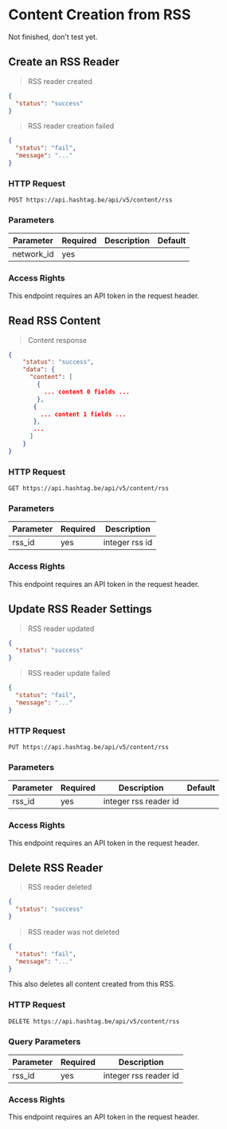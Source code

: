 # Content Creation from RSS

<aside class="warning">
Not finished, don't test yet.
</aside>

## Create an RSS Reader

> RSS reader created

```json
{
  "status": "success"
}
```

> RSS reader creation failed

```json
{
  "status": "fail",
  "message": "..."
}
```

### HTTP Request

`POST https://api.hashtag.be/api/v5/content/rss`

### Parameters

Parameter | Required | Description | Default
--------- | -------- | ----------- | -------
network_id | yes | |

### Access Rights

This endpoint requires an API token in the request header.





## Read RSS Content

> Content response

```json
{
    "status": "success",
    "data": {
      "content": [
        {
          ... content 0 fields ...
        },
       {
         ... content 1 fields ...
       },
       ...
      ]
    }
}
```

### HTTP Request

`GET https://api.hashtag.be/api/v5/content/rss`

### Parameters

Parameter | Required | Description
--------- | -------- | -----------
rss_id | yes | integer rss id

### Access Rights

This endpoint requires an API token in the request header.




## Update RSS Reader Settings

> RSS reader updated

```json
{
  "status": "success"
}
```

> RSS reader update failed

```json
{
  "status": "fail",
  "message": "..."
}
```

### HTTP Request

`PUT https://api.hashtag.be/api/v5/content/rss`

### Parameters

Parameter | Required | Description | Default
--------- | -------- | ----------- | -------
rss_id | yes | integer rss reader id |

### Access Rights

This endpoint requires an API token in the request header.




## Delete RSS Reader

> RSS reader deleted

```json
{
  "status": "success"
}
```

> RSS reader was not deleted

```json
{
  "status": "fail",
  "message": "..."
}
```

This also deletes all content created from this RSS.

### HTTP Request

`DELETE https://api.hashtag.be/api/v5/content/rss`

### Query Parameters

Parameter | Required | Description
--------- | -------- | -----------
rss_id | yes | integer rss reader id

### Access Rights

This endpoint requires an API token in the request header.

